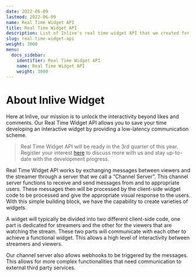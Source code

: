 ```yaml
---
date: 2022-06-09
lastmod: 2022-06-09
name: Real Time Widget API
title: Real Time Widget API
description: List of Inlive's real time widget API that we created for you
slug: real-time-widget-api
weight: 3000
menu:
  docs_sidebar:
    identifier: Real Time Widget API
    name: Real Time Widget API
    weight: 3000
---
```

# About Inlive Widget
Here at Inlive, our mission is to unlock the interactivity beyond likes and comments. Our Real Time Widget API allows you to save your time developing an interactive widget by providing a low-latency communication scheme.

> Real Time Widget API will be ready in the 3rd quarter of this year. Register your interest [here](https://tally.so/r/wgD9aM) to discuss more with us and stay up-to-date with the development progress.

Real Time Widget API works by exchanging messages between viewers and the streamer through a server that we call a “Channel Server”. This channel server functions to receive and send messages from and to appropriate users. These messages then will be processed by the client-side widget code to be processed and give the appropriate visual response to the users. With this simple building block, we have the capability to create varieties of widgets.

A widget will typically be divided into two different client-side code, one part is dedicated for streamers and the other for the viewers that are watching the stream. These two parts will communicate with each other to achieve a functional widget. This allows a high level of interactivity between streamers and viewers.

Our channel server also allows webhooks to be triggered by the messages. This allows for more complex functionalities that need communication to external third party services.